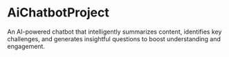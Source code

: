 # AiChatbotProject
An AI-powered chatbot that intelligently summarizes content, identifies key challenges, and generates insightful questions to boost understanding and engagement.
